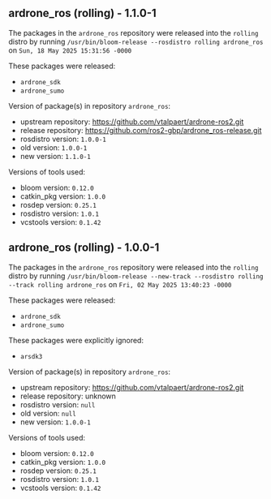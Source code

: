 ## ardrone_ros (rolling) - 1.1.0-1

The packages in the `ardrone_ros` repository were released into the `rolling` distro by running `/usr/bin/bloom-release --rosdistro rolling ardrone_ros` on `Sun, 18 May 2025 15:31:56 -0000`

These packages were released:
- `ardrone_sdk`
- `ardrone_sumo`

Version of package(s) in repository `ardrone_ros`:

- upstream repository: https://github.com/vtalpaert/ardrone-ros2.git
- release repository: https://github.com/ros2-gbp/ardrone_ros-release.git
- rosdistro version: `1.0.0-1`
- old version: `1.0.0-1`
- new version: `1.1.0-1`

Versions of tools used:

- bloom version: `0.12.0`
- catkin_pkg version: `1.0.0`
- rosdep version: `0.25.1`
- rosdistro version: `1.0.1`
- vcstools version: `0.1.42`


## ardrone_ros (rolling) - 1.0.0-1

The packages in the `ardrone_ros` repository were released into the `rolling` distro by running `/usr/bin/bloom-release --new-track --rosdistro rolling --track rolling ardrone_ros` on `Fri, 02 May 2025 13:40:23 -0000`

These packages were released:
- `ardrone_sdk`
- `ardrone_sumo`

These packages were explicitly ignored:
- `arsdk3`

Version of package(s) in repository `ardrone_ros`:

- upstream repository: https://github.com/vtalpaert/ardrone-ros2.git
- release repository: unknown
- rosdistro version: `null`
- old version: `null`
- new version: `1.0.0-1`

Versions of tools used:

- bloom version: `0.12.0`
- catkin_pkg version: `1.0.0`
- rosdep version: `0.25.1`
- rosdistro version: `1.0.1`
- vcstools version: `0.1.42`


